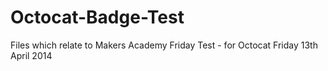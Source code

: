 Octocat-Badge-Test
==================

Files which relate to Makers Academy Friday Test - for Octocat Friday 13th April 2014
